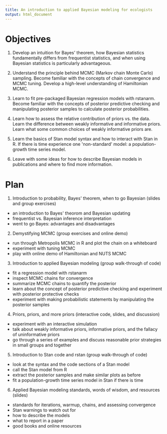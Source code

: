 ```yaml
---
title: An introduction to applied Bayesian modeling for ecologists
output: html_document
---
```


# Objectives

1. Develop an intuition for Bayes' theorem, how Bayesian statistics fundamentally differs from frequentist statistics, and when using Bayesian statistics is particularly advantageous.

2. Understand the principle behind MCMC (Markov chain Monte Carlo) sampling. Become familiar with the concepts of chain convergence and MCMC tuning. Develop a high-level understanding of Hamiltonian MCMC.

3. Learn to fit pre-packaged Bayesian regression models with rstanarm. Become familiar with the concepts of posterior predictive checking and manipulating posterior samples to calculate posterior probabilities.

4. Learn how to assess the relative contribution of priors vs. the data. Learn the difference between weakly informative and informative priors. Learn what some common choices of weakly informative priors are.

5. Learn the basics of Stan model syntax and how to interact with Stan in R. If there is time experience one 'non-standard' model: a population-growth time series model.

6. Leave with some ideas for how to describe Bayesian models in publications and where to find more information.

# Plan 

1. Introduction to probability, Bayes' theorem, when to go Bayesian (slides and group exercises)
  - an introduction to Bayes' theorom and Bayesian updating
  - frequentist vs. Bayesian inference interpretation
  - went to go Bayes: advantages and disadvantages

2. Demystifying MCMC (group exercises and online demo)
  - run through Metropolis MCMC in R and plot the chain on a whiteboard
  - experiment with tuning MCMC
  - play with online demo of Hamiltonian and NUTS MCMC

3. Introduction to applied Bayesian modeling (group walk-through of code)
  - fit a regression model with rstanarm 
  - inspect MCMC chains for convergence
  - summarize MCMC chains to quantify the posterior
  - learn about the concept of posterior predictive checking and experiment 
    with posterior protective checks
  - experiment with making probabilistic statements by manipulating the 
    posterior samples

4. Priors, priors, and more priors (interactive code, slides, and discussion)
  - experiment with an interactive simulation
  - talk about weakly informative priors, informative priors, and the 
    fallacy of uninformative priors
  - go through a series of examples and discuss reasonable prior strategies in
    small groups and together

5. Introduction to Stan code and rstan (group walk-through of code)
  - look at the syntax and the code sections of a Stan model
  - call the Stan model from R
  - extract the posterior samples and make similar plots as before
  - fit a population-growth time series model in Stan if there is time

6. Applied Bayesian modeling standards, words of wisdom, and resources (slides)
  - standards for iterations, warmup, chains, and assessing convergence
  - Stan warnings to watch out for
  - how to describe the models
  - what to report in a paper
  - good books and online resources
